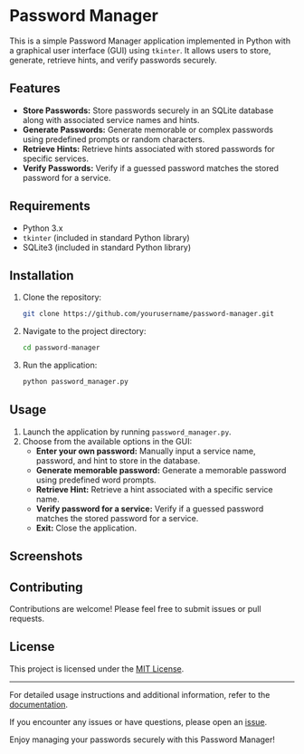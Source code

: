 # Password Manager

This is a simple Password Manager application implemented in Python with a graphical user interface (GUI) using `tkinter`. It allows users to store, generate, retrieve hints, and verify passwords securely.

## Features

- **Store Passwords:** Store passwords securely in an SQLite database along with associated service names and hints.
- **Generate Passwords:** Generate memorable or complex passwords using predefined prompts or random characters.
- **Retrieve Hints:** Retrieve hints associated with stored passwords for specific services.
- **Verify Passwords:** Verify if a guessed password matches the stored password for a service.

## Requirements

- Python 3.x
- `tkinter` (included in standard Python library)
- SQLite3 (included in standard Python library)

## Installation

1. Clone the repository:
    ```bash
    git clone https://github.com/yourusername/password-manager.git
    ```

2. Navigate to the project directory:
    ```bash
    cd password-manager
    ```

3. Run the application:
    ```bash
    python password_manager.py
    ```

## Usage

1. Launch the application by running `password_manager.py`.
2. Choose from the available options in the GUI:
   - **Enter your own password:** Manually input a service name, password, and hint to store in the database.
   - **Generate memorable password:** Generate a memorable password using predefined word prompts.
   - **Retrieve Hint:** Retrieve a hint associated with a specific service name.
   - **Verify password for a service:** Verify if a guessed password matches the stored password for a service.
   - **Exit:** Close the application.

## Screenshots

<!--
Insert screenshots of the application here (optional)
-->

## Contributing

Contributions are welcome! Please feel free to submit issues or pull requests.

## License

This project is licensed under the [MIT License](LICENSE).

---

For detailed usage instructions and additional information, refer to the [documentation](https://github.com/yourusername/password-manager).

If you encounter any issues or have questions, please open an [issue](https://github.com/yourusername/password-manager/issues).

Enjoy managing your passwords securely with this Password Manager!
